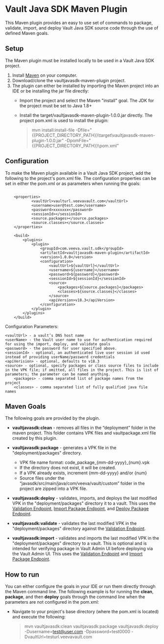 # Vault Java SDK Maven Plugin

This Maven plugin provides an easy to use set of commands to package, validate, import, and deploy Vault Java SDK source code through the use of defined Maven goals.

## Setup

The Maven plugin must be installed locally to be used in a Vault Java SDK project. 

1. Install [Maven](https://maven.apache.org/download.cgi) on your computer. 
1. Download/clone the vaultjavasdk-maven-plugin project.
1. The plugin can either be installed by importing the Maven project into an IDE or be installing the jar file directly:
    * Import the project and select the Maven "install" goal. The JDK for the project must be set to Java 1.8+
    * Install the target/vaultjavasdk-maven-plugin-1.0.0.jar directly. The project pom.xml is used to install the plugin:
       
        > mvn install:install-file -Dfile="{{PROJECT_DIRECTORY_PATH}}\target\vaultjavasdk-maven-plugin-1.0.0.jar" -DpomFile="{{PROJECT_DIRECTORY_PATH}}\pom.xml"

## Configuration

To make the Maven plugin available in a Vault Java SDK project, add the following to the project's pom.xml file. The configuration properties can be set in either the pom.xml or as parameters when running the goals:

```

    <properties>
     		<vaultUrl>vaulturl.veevavault.com</vaultUrl>
    		<username>user@test.com</username>
    		<password>xxxxxxx</password>
    		<sessionId></sessionId>
    		<source.packages></source.packages>
    		<source.classes></source.classes>
    </properties>
    
    <build>    
        <plugins>
        	<plugin>
        		<groupId>com.veeva.vault.sdk</groupId>
	        	<artifactId>vaultjavasdk-maven-plugin</artifactId>
	        	<version>1.0.0</version>
	        	<configuration>
	        		<vaultUrl>${vaultUrl}</vaultUrl>
	        		<username>${username}</username>
	        		<password>${password}</password>
	        		<sessionId>${sessionId}</sessionId>
	        		<source>
	        			<packages>${source.packages}</packages>
	        			<classes>${source.classes}</classes>
	        		</source>
	        		<apiVersion>v18.3</apiVersion>
	        	</configuration>
        	</plugin>
        </plugins>
    </build>    
```

Configuration Parameters:    

```
<vaultUrl> - a vault’s DNS host name
<userName> - the Vault user name to use for authentication required for using the import, deploy, and validate goals
<password> - the password for user specified above. 
<sessionId> - optional, an authenticated live user session id used instead of providing userName/password credentials
<apiVerision> - optional, defaults to v18.3
<source> - optional, specify packages or class source files to include in the VPK file; if omitted, all files in the project. This is list of parameters; the parameter can be named anything.
	<packages> - comma separated list of package names from the project
	<classes> - comma separated list of fully qualified java file names
```

## Maven Goals 

The following goals are provided by the plugin.

* **vaultjavasdk:clean** - removes all files in the “deployment” folder in the maven project. This folder contains VPK files and vaultpackage.xml file created by this plugin. 

* **vaultjavasdk:package** - generates a VPK file in the "deployment/packages" directory. 
    * VPK file name format: code_package_{mm-dd-yyyy}_{num}.vpk
    * If the directory does not exist, it will be created.
    * If a VPK already exists, increment {mm-dd-yyyy} and/or {num} 
    * Source files under the “javasdk/src/main/java/com/veeva/vault/custom” folder in the project are zipped into a VPK file.

* **vaultjavasdk:deploy** - validates, imports, and deploys the last modified VPK in the "deployment/packages" directory it to a vault. This uses the [Validation Endpoint](https://internal-developer.veevavault.com/api/18.3/#validate-package), [Import Package Endpoint](https://developer.veevavault.com/api/18.3/#import-package), and [Deploy Package Endpoint](https://developer.veevavault.com/api/18.3/#deploy-package).

* **vaultjavasdk:validate** - validates the last modified VPK in the "deployment/packages" directory against the [Validation Endpoint](https://internal-developer.veevavault.com/api/18.3/#validate-package).

* **vaultjavasdk:import** - validates and imports the last modified VPK in the "deployment/packages" directory to a vault. This is optional and is intended for verifying package in Vault Admin UI before deploying via the Vault Admin UI. This uses the [Validation Endpoint](https://internal-developer.veevavault.com/api/18.3/#validate-package) and [Import Package Endpoint](https://developer.veevavault.com/api/18.3/#import-package).


## How to run

You can either configure the goals in your IDE or run them directly through the Maven command line. The following example is for running the **clean**, **package**, and then **deploy** goals through the command line when the parameters are not configured in the pom.xml:
* Navigate to your project's base directory (where the pom.xml is located) and execute the following:
   
    > mvn vaultjavasdk:clean vaultjavasdk:package vaultjavasdk:deploy -Dusername=test@user.com -Dpassword=test0000 -DvaultUrl=testurl.veevavault.com
    
